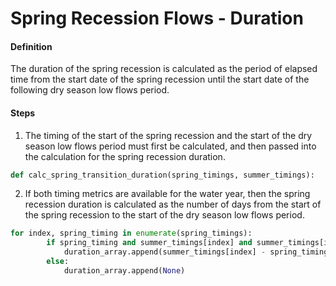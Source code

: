 # Spring Recession Flows - Duration

#### Definition

The duration of the spring recession is calculated as the period of elapsed time from the start date of the spring recession until the start date of the following dry season low flows period.

#### Steps

1. The timing of the start of the spring recession and the start of the dry season low flows period must first be calculated, and then passed into the calculation for the spring recession duration.
  ```py
  def calc_spring_transition_duration(spring_timings, summer_timings):
  ```
2. If both timing metrics are available for the water year, then the spring recession duration is calculated as the number of days from the start of the spring recession to the start of the dry season low flows period.
  ```py
  for index, spring_timing in enumerate(spring_timings):
          if spring_timing and summer_timings[index] and summer_timings[index] > spring_timing:
              duration_array.append(summer_timings[index] - spring_timing)
          else:
              duration_array.append(None)
  ```
